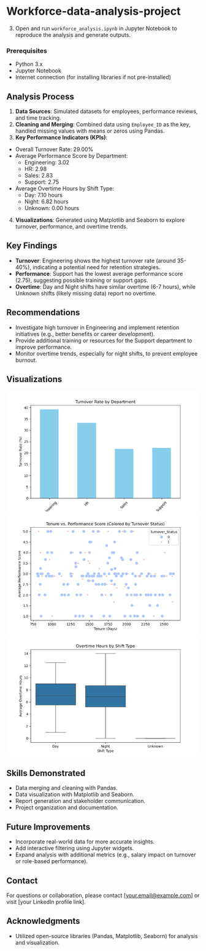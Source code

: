 # Workforce-data-analysis-project
3. Open and run `workforce_analysis.ipynb` in Jupyter Notebook to reproduce the analysis and generate outputs.

### Prerequisites
- Python 3.x
- Jupyter Notebook
- Internet connection (for installing libraries if not pre-installed)

## Analysis Process
1. **Data Sources**: Simulated datasets for employees, performance reviews, and time tracking.
2. **Cleaning and Merging**: Combined data using `Employee_ID` as the key, handled missing values with means or zeros using Pandas.
3. **Key Performance Indicators (KPIs)**:
- Overall Turnover Rate: 29.00%
- Average Performance Score by Department:
  - Engineering: 3.02
  - HR: 2.98
  - Sales: 2.83
  - Support: 2.75
- Average Overtime Hours by Shift Type:
  - Day: 7.10 hours
  - Night: 6.82 hours
  - Unknown: 0.00 hours
4. **Visualizations**: Generated using Matplotlib and Seaborn to explore turnover, performance, and overtime trends.

## Key Findings
- **Turnover**: Engineering shows the highest turnover rate (around 35-40%), indicating a potential need for retention strategies.
- **Performance**: Support has the lowest average performance score (2.75), suggesting possible training or support gaps.
- **Overtime**: Day and Night shifts have similar overtime (6-7 hours), while Unknown shifts (likely missing data) report no overtime.

## Recommendations
- Investigate high turnover in Engineering and implement retention initiatives (e.g., better benefits or career development).
- Provide additional training or resources for the Support department to improve performance.
- Monitor overtime trends, especially for night shifts, to prevent employee burnout.

## Visualizations
![Turnover Rate by Department](turnover_by_dept.png)
![Tenure vs. Performance Score](tenure_vs_performance.png)
![Overtime Hours by Shift Type](overtime_by_shift.png)

## Skills Demonstrated
- Data merging and cleaning with Pandas.
- Data visualization with Matplotlib and Seaborn.
- Report generation and stakeholder communication.
- Project organization and documentation.

## Future Improvements
- Incorporate real-world data for more accurate insights.
- Add interactive filtering using Jupyter widgets.
- Expand analysis with additional metrics (e.g., salary impact on turnover or role-based performance).

## Contact
For questions or collaboration, please contact [your.email@example.com] or visit [your LinkedIn profile link].

## Acknowledgments
- Utilized open-source libraries (Pandas, Matplotlib, Seaborn) for analysis and visualization.
